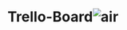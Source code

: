 # Trello-Board![air](https://github.com/rasheedLPU/Trello-Board/assets/130817368/747ef105-147a-4748-8100-ccc60a797d25)
